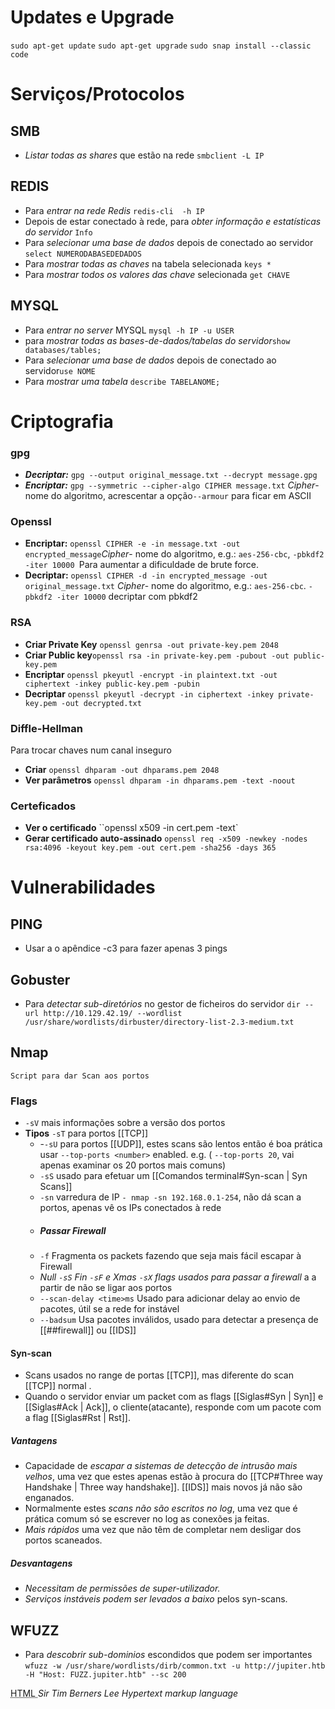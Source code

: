 # Updates e Upgrade
 `sudo apt-get update`
 `sudo apt-get upgrade`
 `sudo snap install --classic code`
 

# Serviços/Protocolos

## SMB
- *Listar todas as shares* que estão na rede `smbclient -L IP`

## REDIS
- Para *entrar na rede Redis*  `redis-cli  -h IP`
- Depois de estar conectado à rede,  para *obter informação e estatísticas do servidor* `Info`
- Para *selecionar uma base de dados* depois de conectado ao servidor `select NUMERODABASEDEDADOS`
- Para *mostrar todas as chaves* na tabela selecionada `keys *`
- Para *mostrar todos os valores das chave* selecionada `get CHAVE`

## MYSQL
- Para *entrar no server* MYSQL `mysql -h IP -u USER`
 - para *mostrar todas as bases-de-dados/tabelas do servidor*`show databases/tables;`
 - Para *selecionar uma base de dados* depois de conectado ao servidor`use NOME`
 - Para *mostrar uma tabela* `describe TABELANOME;`
# Criptografia

### gpg
- ***Decriptar:*** `gpg --output original_message.txt --decrypt message.gpg`
- ***Encriptar:***  `gpg --symmetric --cipher-algo CIPHER message.txt` *Cipher*- nome do algoritmo,  acrescentar a opção``--armour`` para ficar em ASCII
### Openssl
- **Encriptar:** `openssl CIPHER -e -in message.txt -out encrypted_message`*Cipher*- nome do algoritmo, e.g.: `aes-256-cbc`, `-pbkdf2 -iter 10000 `Para aumentar a dificuldade de brute force.
- **Decriptar:** `openssl CIPHER -d -in encrypted_message -out original_message.txt` *Cipher*- nome do algoritmo, e.g.: `aes-256-cbc`.  `-pbkdf2 -iter 10000` decriptar com pbkdf2

### RSA
- **Criar Private  Key**  `openssl genrsa -out private-key.pem 2048`
- **Criar Public key**`openssl rsa -in private-key.pem -pubout -out public-key.pem`
- **Encriptar**  `openssl pkeyutl -encrypt -in plaintext.txt -out ciphertext -inkey public-key.pem -pubin`
- **Decriptar** `openssl pkeyutl -decrypt -in ciphertext -inkey private-key.pem -out decrypted.txt`

### Diffle-Hellman
Para trocar chaves num canal inseguro
- **Criar**  `openssl dhparam -out dhparams.pem 2048`
- **Ver parâmetros**  `openssl dhparam -in dhparams.pem -text -noout`

### Certeficados
- **Ver o certificado** ``openssl x509 -in cert.pem -text`
- **Gerar certificado auto-assinado**  `openssl req -x509 -newkey -nodes rsa:4096 -keyout key.pem -out cert.pem -sha256 -days 365` 


# Vulnerabilidades
## PING
- Usar a o apêndice -c3 para fazer apenas 3 pings
## Gobuster
- Para *detectar sub-diretórios* no gestor de ficheiros do servidor `dir --url http://10.129.42.19/ --wordlist /usr/share/wordlists/dirbuster/directory-list-2.3-medium.txt`
## Nmap
`Script para dar Scan aos portos `

### Flags
-  `-sV` mais informações sobre a versão dos portos 
- **Tipos** `-sT` para portos [[TCP]] 
	- -`-sU` para portos [[UDP]], estes scans são lentos então é boa prática usar `--top-ports <number>`  enabled.  e.g. ( `--top-ports 20`,  vai apenas examinar  os 20 portos mais comuns)
	- `-sS` usado para efetuar um [[Comandos terminal#Syn-scan | Syn Scans]] 
	- `-sn` varredura de IP `- nmap -sn 192.168.0.1-254`, não dá scan a portos, apenas vê os IPs conectados à rede
	- ##### Passar Firewall
	- `-f` Fragmenta os packets fazendo que seja mais fácil escapar à Firewall
	- *Null `-sS` Fin `-sF` e Xmas `-sX` flags usados para passar a firewall* a a partir de não se ligar aos portos
	- `--scan-delay <time>ms` Usado para adicionar delay ao envio de pacotes, útil se a rede for instável
	- `--badsum` Usa pacotes inválidos, usado para detectar a presença de [[##firewall]] ou [[IDS]]
#### Syn-scan
- Scans usados no range de portas [[TCP]], mas diferente do scan [[TCP]] normal .
- Quando o servidor enviar um packet com  as flags [[Siglas#Syn | Syn]] e [[Siglas#Ack | Ack]], o cliente(atacante), responde com um  pacote com a flag [[Siglas#Rst | Rst]].

##### Vantagens
- Capacidade de  *escapar a sistemas de detecção de intrusão mais velhos*,  uma vez que estes apenas estão à procura do [[TCP#Three way Handshake | Three way handshake]]. [[IDS]] mais novos já não são enganados.
- Normalmente estes *scans não são escritos no log*, uma vez que é prática comum só se escrever no log as conexões ja feitas.
- *Mais rápidos*  uma vez que não têm de completar nem desligar dos portos scaneados.

##### Desvantagens
- *Necessitam de permissões de super-utilizador.*
- *Serviços instáveis podem ser levados a baixo* pelos  syn-scans.





## WFUZZ
- Para *descobrir sub-dominios* escondidos que podem ser importantes `wfuzz -w /usr/share/wordlists/dirb/common.txt -u http://jupiter.htb -H "Host: FUZZ.jupiter.htb" --sc 200`  

<abbr title="Hpertext Markup Language">  
HTML  
</abbr>  
<cite title="Inventor of HTML">Sir Tim Berners Lee</cite>  
<dfn title="The popular language of the World Wide Web. Commonly abbreviated to HTML">Hypertext markup language</dfn>  
